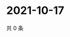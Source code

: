 # 2021-10-17

共 0 条

<!-- BEGIN WEIBO -->
<!-- 最后更新时间 Sun Oct 17 2021 22:10:05 GMT+0800 (China Standard Time) -->

<!-- END WEIBO -->
